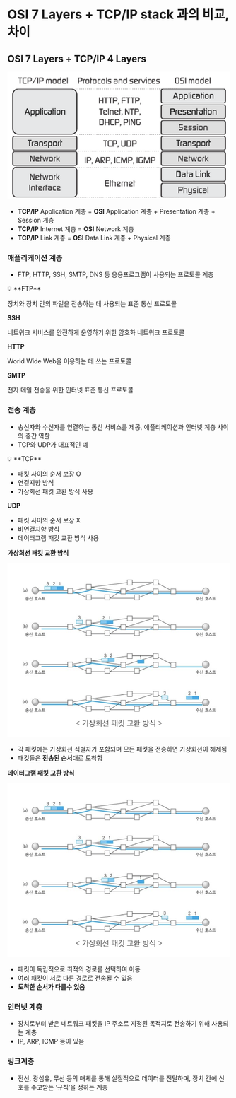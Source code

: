# OSI 7 Layers + TCP/IP stack 과의 비교, 차이

## OSI 7 Layers + TCP/IP 4 Layers

![Untitled](source_seonghoon/Untitled.png)

- **TCP/IP** Application 계층 = **OSI** Application 계층 + Presentation 계층 + Session 계층
- **TCP/IP** Internet 계층 = **OSI** Network 계층
- **TCP/IP** Link 계층 = **OSI** Data Link 계층 + Physical 계층

### 애플리케이션 계층

- FTP, HTTP, SSH, SMTP, DNS 등 응용프로그램이 사용되는 프로토콜 계층

<aside>
💡 **FTP**

장치와 장치 간의 파일을 전송하는 데 사용되는 표준 통신 프로토콜

**SSH**

네트워크 서비스를 안전하게 운영하기 위한 암호화 네트워크 프로토콜

**HTTP**

World Wide Web을 이용하는 데 쓰는 프로토콜

**SMTP**

전자 메일 전송을 위한 인터넷 표준 통신 프로토콜

</aside>

### 전송 계층

- 송신자와 수신자를 연결하는 통신 서비스를 제공, 애플리케이션과 인터넷 계층 사이의 중간 역할
- TCP와 UDP가 대표적인 예

<aside>
💡 **TCP**

- 패킷 사이의 순서 보장 O
- 연결지향 방식
- 가상회선 패킷 교환 방식 사용

**UDP**

- 패킷 사이의 순서 보장 X
- 비연결지향 방식
- 데이터그램 패킷 교환 방식 사용
</aside>

**가상회선 패킷 교환 방식**

![Untitled](source_seonghoon/Untitled%201.png)

- 각 패킷에는 가상회선 식별자가 포함되며 모든 패킷을 전송하면 가상회선이 해제됨
- 패킷들은 **전송된 순서**대로 도착함

**데이터그램 패킷 교환 방식**

![Untitled](source_seonghoon/Untitled%202.png)

- 패킷이 독립적으로 최적의 경로를 선택하여 이동
- 여러 패킷이 서로 다른 경로로 전송될 수 있음
- **도착한 순서가 다를수 있음**

### 인터넷 계층

- 장치로부터 받은 네트워크 패킷을 IP 주소로 지정된 목적지로 전송하기 위해 사용되는 계층
- IP, ARP, ICMP 등이 있음

### 링크계층

- 전선, 광섬유, 무선 등의 매체를 통해 실질적으로 데이터를 전달하며, 장치 간에 신호를 주고받는 ‘규칙’을 정하는 계층